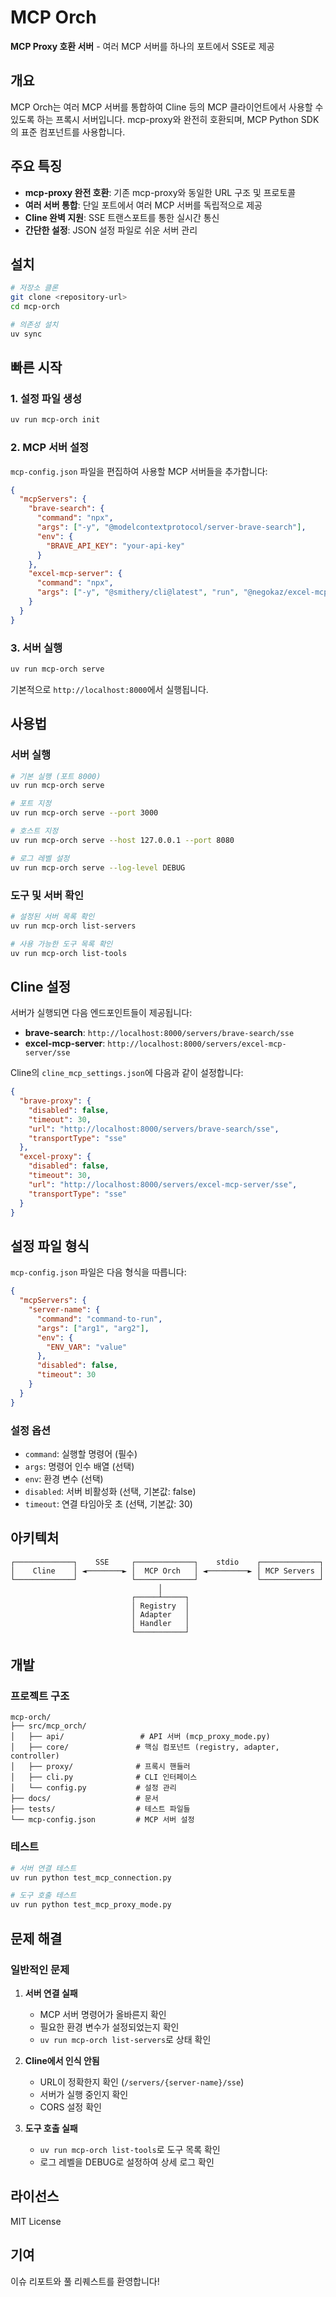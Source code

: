 # MCP Orch

**MCP Proxy 호환 서버** - 여러 MCP 서버를 하나의 포트에서 SSE로 제공

## 개요

MCP Orch는 여러 MCP 서버를 통합하여 Cline 등의 MCP 클라이언트에서 사용할 수 있도록 하는 프록시 서버입니다. mcp-proxy와 완전히 호환되며, MCP Python SDK의 표준 컴포넌트를 사용합니다.

## 주요 특징

- **mcp-proxy 완전 호환**: 기존 mcp-proxy와 동일한 URL 구조 및 프로토콜
- **여러 서버 통합**: 단일 포트에서 여러 MCP 서버를 독립적으로 제공
- **Cline 완벽 지원**: SSE 트랜스포트를 통한 실시간 통신
- **간단한 설정**: JSON 설정 파일로 쉬운 서버 관리

## 설치

```bash
# 저장소 클론
git clone <repository-url>
cd mcp-orch

# 의존성 설치
uv sync
```

## 빠른 시작

### 1. 설정 파일 생성

```bash
uv run mcp-orch init
```

### 2. MCP 서버 설정

`mcp-config.json` 파일을 편집하여 사용할 MCP 서버들을 추가합니다:

```json
{
  "mcpServers": {
    "brave-search": {
      "command": "npx",
      "args": ["-y", "@modelcontextprotocol/server-brave-search"],
      "env": {
        "BRAVE_API_KEY": "your-api-key"
      }
    },
    "excel-mcp-server": {
      "command": "npx",
      "args": ["-y", "@smithery/cli@latest", "run", "@negokaz/excel-mcp-server", "--key", "your-key"]
    }
  }
}
```

### 3. 서버 실행

```bash
uv run mcp-orch serve
```

기본적으로 `http://localhost:8000`에서 실행됩니다.

## 사용법

### 서버 실행

```bash
# 기본 실행 (포트 8000)
uv run mcp-orch serve

# 포트 지정
uv run mcp-orch serve --port 3000

# 호스트 지정
uv run mcp-orch serve --host 127.0.0.1 --port 8080

# 로그 레벨 설정
uv run mcp-orch serve --log-level DEBUG
```

### 도구 및 서버 확인

```bash
# 설정된 서버 목록 확인
uv run mcp-orch list-servers

# 사용 가능한 도구 목록 확인
uv run mcp-orch list-tools
```

## Cline 설정

서버가 실행되면 다음 엔드포인트들이 제공됩니다:

- **brave-search**: `http://localhost:8000/servers/brave-search/sse`
- **excel-mcp-server**: `http://localhost:8000/servers/excel-mcp-server/sse`

Cline의 `cline_mcp_settings.json`에 다음과 같이 설정합니다:

```json
{
  "brave-proxy": {
    "disabled": false,
    "timeout": 30,
    "url": "http://localhost:8000/servers/brave-search/sse",
    "transportType": "sse"
  },
  "excel-proxy": {
    "disabled": false,
    "timeout": 30,
    "url": "http://localhost:8000/servers/excel-mcp-server/sse",
    "transportType": "sse"
  }
}
```

## 설정 파일 형식

`mcp-config.json` 파일은 다음 형식을 따릅니다:

```json
{
  "mcpServers": {
    "server-name": {
      "command": "command-to-run",
      "args": ["arg1", "arg2"],
      "env": {
        "ENV_VAR": "value"
      },
      "disabled": false,
      "timeout": 30
    }
  }
}
```

### 설정 옵션

- `command`: 실행할 명령어 (필수)
- `args`: 명령어 인수 배열 (선택)
- `env`: 환경 변수 (선택)
- `disabled`: 서버 비활성화 (선택, 기본값: false)
- `timeout`: 연결 타임아웃 초 (선택, 기본값: 30)

## 아키텍처

```
┌─────────────┐    SSE     ┌─────────────┐    stdio    ┌─────────────┐
│    Cline    │ ◄────────► │  MCP Orch   │ ◄─────────► │ MCP Servers │
└─────────────┘            └─────────────┘             └─────────────┘
                                 │
                           ┌─────┴─────┐
                           │ Registry  │
                           │ Adapter   │
                           │ Handler   │
                           └───────────┘
```

## 개발

### 프로젝트 구조

```
mcp-orch/
├── src/mcp_orch/
│   ├── api/                 # API 서버 (mcp_proxy_mode.py)
│   ├── core/               # 핵심 컴포넌트 (registry, adapter, controller)
│   ├── proxy/              # 프록시 핸들러
│   ├── cli.py              # CLI 인터페이스
│   └── config.py           # 설정 관리
├── docs/                   # 문서
├── tests/                  # 테스트 파일들
└── mcp-config.json         # MCP 서버 설정
```

### 테스트

```bash
# 서버 연결 테스트
uv run python test_mcp_connection.py

# 도구 호출 테스트
uv run python test_mcp_proxy_mode.py
```

## 문제 해결

### 일반적인 문제

1. **서버 연결 실패**
   - MCP 서버 명령어가 올바른지 확인
   - 필요한 환경 변수가 설정되었는지 확인
   - `uv run mcp-orch list-servers`로 상태 확인

2. **Cline에서 인식 안됨**
   - URL이 정확한지 확인 (`/servers/{server-name}/sse`)
   - 서버가 실행 중인지 확인
   - CORS 설정 확인

3. **도구 호출 실패**
   - `uv run mcp-orch list-tools`로 도구 목록 확인
   - 로그 레벨을 DEBUG로 설정하여 상세 로그 확인

## 라이선스

MIT License

## 기여

이슈 리포트와 풀 리퀘스트를 환영합니다!
